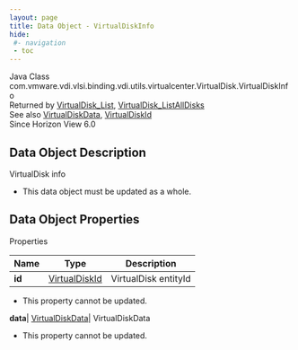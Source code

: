 ```yaml
---
layout: page
title: Data Object - VirtualDiskInfo
hide:
 #- navigation
 - toc
---
```






Java Class
    com.vmware.vdi.vlsi.binding.vdi.utils.virtualcenter.VirtualDisk.VirtualDiskInfo  
Returned by
     [VirtualDisk_List](vdi.utils.virtualcenter.VirtualDisk.md#list), [VirtualDisk_ListAllDisks](vdi.utils.virtualcenter.VirtualDisk.md#listAllDisks)  
See also
     [VirtualDiskData](vdi.utils.virtualcenter.VirtualDisk.VirtualDiskData.md), [VirtualDiskId](vdi.entity.VirtualDiskId.md)  
Since 
    Horizon View 6.0

## Data Object Description 

VirtualDisk info 

  * This data object must be updated as a whole.



## Data Object Properties

Properties

Name |  Type |  Description   
---|---|---  
**id**| [VirtualDiskId](vdi.entity.VirtualDiskId.md)|  VirtualDisk entityId   


 * This property cannot be updated.

  
**data**| [VirtualDiskData](vdi.utils.virtualcenter.VirtualDisk.VirtualDiskData.md)|  VirtualDiskData   


 * This property cannot be updated.

  
  

  

